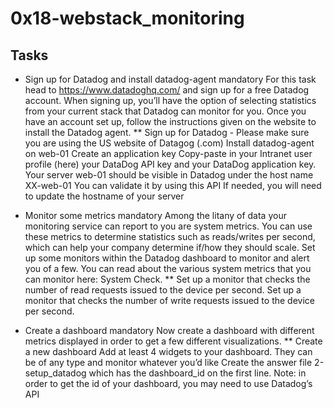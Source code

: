 # 0x18-webstack_monitoring
## Tasks

* Sign up for Datadog and install datadog-agent mandatory For this task head to https://www.datadoghq.com/ and sign up for a free Datadog account. When signing up, you’ll have the option of selecting statistics from your current stack that Datadog can monitor for you. Once you have an account set up, follow the instructions given on the website to install the Datadog agent.
** Sign up for Datadog - Please make sure you are using the US website of Datagog (.com) Install datadog-agent on web-01 Create an application key Copy-paste in your Intranet user profile (here) your DataDog API key and your DataDog application key. Your server web-01 should be visible in Datadog under the host name XX-web-01 You can validate it by using this API If needed, you will need to update the hostname of your server

* Monitor some metrics mandatory Among the litany of data your monitoring service can report to you are system metrics. You can use these metrics to determine statistics such as reads/writes per second, which can help your company determine if/how they should scale. Set up some monitors within the Datadog dashboard to monitor and alert you of a few. You can read about the various system metrics that you can monitor here: System Check.
** Set up a monitor that checks the number of read requests issued to the device per second. Set up a monitor that checks the number of write requests issued to the device per second.

* Create a dashboard mandatory Now create a dashboard with different metrics displayed in order to get a few different visualizations.
** Create a new dashboard Add at least 4 widgets to your dashboard. They can be of any type and monitor whatever you’d like Create the answer file 2-setup_datadog which has the dashboard_id on the first line. Note: in order to get the id of your dashboard, you may need to use Datadog’s API
